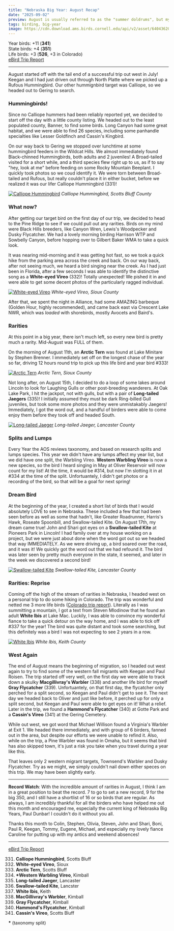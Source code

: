 ```yaml
---
title: "Nebraska Big Year: August Recap"
date: "2025-09-02"
preview: August is usually referred to as the "summer doldrums", but my August was full of incredible rarities!
tags: birding, big-year
image: https://cdn.download.ams.birds.cornell.edu/api/v2/asset/640436208/640
---
```


Year birds: +11 (**341**)\
State birds: +4 (**351**)\
Life birds: +3 (**526**, +3 in Colorado)\
[eBird Trip Report](https://ebird.org/tripreport/399564)

---

August started off with the tail end of a successful trip out west in July! Keegan and I had just driven out through North Platte where we picked up a Rufous Hummingbird. Our other hummignbird target was Calliope, so we headed out to Gering to search.

### Hummingbirds!

Since no Calliope hummers had been reliably reported yet, we decided to start off the day with a little county listing. We headed out to the least populated county, Banner, to find some birds. Long Canyon had some great habitat, and we were able to find 26 species, including some panhandle specialties like Lesser Goldfinch and Cassin's Kingbird.

On our way back to Gering we stopped over lunchtime at some hummingbird feeders in the Wildcat Hills. We almost immediately found Black-chinned Hummingbirds, both adults and 2 juveniles! A Broad-tailed visited for a short while, and a third species flew right up to us, as if to say "hey, look at me" before feeding on some Rocky Mountain Beeplant. I quickly took photos so we coud identify it. We were torn between Broad-tailed and Rufous, but really couldn't place it in either bucket, before we realized it was our lifer Calliope Hummingbird (331)!

[![Calliope Hummingbird](https://cdn.download.ams.birds.cornell.edu/api/v2/asset/639795388/1200)](https://macaulaylibrary.org/asset/639795388)
_Calliope Hummingbird, Scotts Bluff County_

### What now?

After getting our target bird on the first day of our trip, we decided to head to the Pine Ridge to see if we could pull out any rarities. Birds on my mind were Black Hills breeders, like Canyon Wren, Lewis's Woodpecker and Dusky Flycatcher. We had a lovely morning birding Harrison WTP and Sowbelly Canyon, before hopping over to Gilbert Baker WMA to take a quick look.

It was nearing mid-morning and it was getting hot fast, so we took a quick hike from the parking area across the creek and back. On our way back, after not seeing much, we heard a bird singing near the creek. As I had just been in Florida, after a few seconds I was able to identify the distinctive song as a **White-eyed Vireo** (332)! Totally unexpected! We pished it in and were able to get some decent photos of the particularly ragged individual.

[![White-eyed Vireo](https://cdn.download.ams.birds.cornell.edu/api/v2/asset/639795114/1200)](https://macaulaylibrary.org/asset/639795114)
_White-eyed Vireo, Sioux County_

After that, we spent the night in Alliance, had some AMAZING barbeque (Golden Hour, highly recommended), and came back east via Crescent Lake NWR, which was _loaded_ with shorebirds, mostly Avocets and Baird's.

### Rarities

At this point in a big year, there isn't much left, so every new bird is pretty much a rarity. Mid-August was FULL of them.

On the morning of August 11th, an **Arctic Tern** was found at Lake Minitare by Stephen Brenner. I immediately set off on the longest chase of the year so far, driving 12 hours round trip to pick up this life bird and year bird #333!

[![Arctic Tern](https://cdn.download.ams.birds.cornell.edu/api/v2/asset/640179117/1200)](https://macaulaylibrary.org/asset/640179117)
_Arctic Tern, Sioux County_

Not long after, on August 15th, I decided to do a loop of some lakes around Lincoln to look for Laughing Gulls or other post-breeding wanderers. At Oak Lake Park, I hit the jackpot, not with gulls, but with a pair of **Long-tailed Jaegers** (335)! I initially assumed they must be dark Ring-billed Gull juveniles, but took some more photos and they were unmistakably Jaegers! Immediately, I got the word out, and a handful of birders were able to come enjoy them before they took off and headed South.

[![Long-tailed Jaeger](https://cdn.download.ams.birds.cornell.edu/api/v2/asset/640332519/1200)](https://macaulaylibrary.org/asset/640332519)
_Long-tailed Jaeger, Lancaster County_

### Splits and Lumps

Every Year the AOS reviews taxonomy, and based on research splits and lumps species. This year we didn't have any lumps affect my year list, but we did have one split, the Warbling Vireo. **Western Warbling Vireo** is now a new species, so the bird I heard singing in May at Oliver Reservoir will now count for my list! At the time, it would be #314, but now I'm slotting it in at #334 at the time of the split. Unfortuantely, I didn't get photos or a recording of the bird, so that will be a goal for next spring!

### Dream Bird

At the beginning of the year, I created a short list of birds that I would absolutely LOVE to see in Nebraska. These included a few that had been seen before as well as some that hadn't, like Greater Roadrunner, Harris's Hawk, Roseate Spoonbill, and Swallow-tailed Kite. On August 17th, my dream came true! John and Shari got eyes on a **Swallow-tailed Kite** at Pioneers Park in Lincoln! I had family over at my house working on a project, but we were just about done when the word got out so we headed that way IMMEDIATELY. As we were driving up, a bird soared over the road, and it was it! We quickly got the word out that we had refound it. The bird was later seen by pretty much everyone in the state, it seemed, and later in the week we discovered a second bird!

[![Swallow-tailed Kite](https://cdn.download.ams.birds.cornell.edu/api/v2/asset/640516197/1200)](https://macaulaylibrary.org/asset/640516197)
_Swallow-tailed Kite, Lancaster County_

### Rarities: Reprise

Coming off the high of the stream of rarities in Nebraska, I headed west on a personal trip to do some hiking in Colorado. The trip was wonderful and netted me 3 more life birds ([Colorado trip report](https://ebird.org/tripreport/406020)). Literally as I was summitting a mountain, I got a text from Steven Mlodinow that he found an adult **White Ibis** at Lake Mac. Luckily, I was able to convince my wonderful fiance to take a quick detour on the way home, and I was able to tick off #337 for the year! The bird was quite distant and took some searching, but this definitely was a bird I was not expecting to see 2 years in a row.

[![White Ibis](https://cdn.download.ams.birds.cornell.edu/api/v2/asset/640913385/1200)](https://macaulaylibrary.org/asset/640913385)
_White Ibis, Keith County_

### West Again

The end of August means the beginning of migration, so I headed out west again to try to find some of the western fall migrants with Keegan and Paul Roisen. The trip started off very well, on the first day we were able to track down a skulky **Macgillivray's Warbler** (338) and another life bird for myself **Gray Flycatcher** (339). Unfortuantely, on that first day, the flycatcher only perched for a split second, so Keegan and Paul didn't get to see it. The next day we headed back to Oliver and just like before, it perched up for only a split second, but Keegan and Paul were able to get eyes on it! What a relief. Later in the trip, we found a **Hammond's Flycatcher** (340) at Gotte Park and a **Cassin's Vireo** (341) at the Gering Cemetery.

While out west, we got word that Michael Willison found a Virginia's Warbler at Exit 1. We headed there immediately, and with group of 6 birders, fanned out in the area, but despite our efforts we were unable to refind it. Also, while on the trip, a Pine Warbler was found in Omaha, but it seems that bird has also skipped town, it's just a risk you take when you travel during a year like this.

That leaves only 2 western migrant targets, Townsend's Warbler and Dusky Flycatcher. Try as we might, we simply couldn't nail down either speces on this trip. We may have been slightly early.

---

**Record Watch**: With the incredible amount of rarities in August, I think I am in a great position to beat the record. 7 to go to set a new record, 9 for the big 350, and I still have a shortlist of 16 or so birds that are regular. As always, I am incredibly thankful for all the birders who have helped me out this month and encouraged me, especially the current king of Nebraska Big Years, Paul Dunbar! I couldn't do it without you all.

Thanks this month to Colin, Stephen, Olivia, Steven, John and Shari, Boni, Paul R, Keegan, Tommy, Eugene, Michael, and especially my lovely fiance Caroline for putting up with my antics and weekend absences!

---

[eBird Trip Report](https://ebird.org/tripreport/399564)

331. **Calliope Hummingbird**, Scotts Bluff
332. **White-eyed Vireo**, Sioux
333. **Arctic Tern**, Scotts Bluff
334. **\*Western Warbling Vireo**, Kimball
335. **Long-tailed Jaeger**, Lancaster
336. **Swallow-tailed Kite**, Lancster
337. **White Ibis**, Keith
338. **MacGillivray's Warbler**, Kimball
339. **Gray Flycatcher**, Kimball
340. **Hammond's Flycatcher**, Kimball
341. **Cassin's Vireo**, Scotts Bluff

**\*** (taxonomy split)
